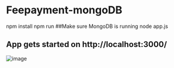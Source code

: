# Feepayment-mongoDB
npm install
npm run
##Make sure MongoDB is running
node app.js
## App gets started on http://localhost:3000/
![image](https://github.com/user-attachments/assets/bc6380bb-bb5c-4974-976e-5e7ac0b10523)
